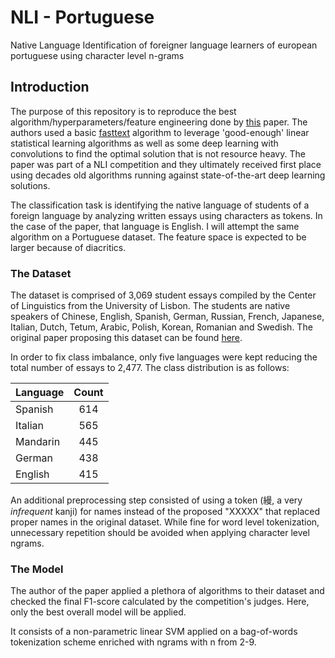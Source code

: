 # NLI - Portuguese
Native Language Identification of foreigner language learners of european portuguese using character level n-grams
## Introduction
The purpose of this repository is to reproduce the best algorithm/hyperparameters/feature engineering done by [this](https://www.aclweb.org/anthology/W17-5043.pdf) paper. The authors used a basic [fasttext](https://arxiv.org/pdf/1607.01759.pdf) algorithm to leverage 'good-enough' linear statistical learning algorithms as well as some deep learning with convolutions to find the optimal solution that is not resource heavy. The paper was part of a NLI competition and they ultimately received first place using decades old algorithms running against state-of-the-art deep learning solutions.

The classification task is identifying the native language of students of a foreign language by analyzing written essays using characters as tokens. In the case of the paper, that language is English. I will attempt the same algorithm on a Portuguese dataset. The feature space is expected to be larger because of diacritics.

### The Dataset
The dataset is comprised of 3,069 student essays compiled by the Center of Linguistics from the University of Lisbon. 
The students are native speakers of Chinese, English, Spanish, German, Russian, French, Japanese, Italian, Dutch, Tetum, Arabic, Polish, Korean, Romanian and Swedish. The original paper proposing this dataset can be found [here](https://www.aclweb.org/anthology/W18-0534.pdf).

In order to fix class imbalance, only five languages were kept reducing the total number of essays to 2,477. The class distribution is as follows:

| Language      | Count         | 
| ------------- |:-------------:| 
| Spanish       | 614           | 
| Italian       | 565           |
| Mandarin      | 445           |
| German        | 438           |
| English       | 415           |

An additional preprocessing step consisted of using a token (縵, a very *infrequent* kanji) for names instead of the proposed "XXXXX" that replaced proper names in the original dataset. While fine for word level tokenization, unnecessary repetition should be avoided when applying character level ngrams.

### The Model
The author of the paper applied a plethora of algorithms to their dataset and checked the final F1-score calculated by the competition's judges. Here, only the best overall model will be applied.

It consists of a non-parametric linear SVM applied on a bag-of-words tokenization scheme enriched with ngrams with n from 2-9.

